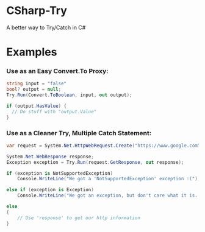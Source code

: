 # CSharp-Try
A better way to Try/Catch in C#

# Examples

### Use as an Easy Convert.To Proxy:
```csharp
string input = "false"
bool? output = null;
Try.Run(Convert.ToBoolean, input, out output);

if (output.HasValue) {
  // Do stuff with "output.Value"
}
```

### Use as a Cleaner Try, Multiple Catch Statement:
```csharp
var request = System.Net.HttpWebRequest.Create("https://www.google.com");

System.Net.WebResponse response;
Exception exception = Try.Run(request.GetResponse, out response);

if (exception is NotSupportedException)
    Console.WriteLine("We got a 'NotSupportedException' exception :(");

else if (exception is Exception)
    Console.WriteLine("We got an exception, but don't care what it is...");

else
{
    // Use 'response' to get our http information
}
```
